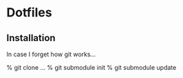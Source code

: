 Dotfiles
========

Installation
------------

In case I forget how git works...

% git clone ...
% git submodule init
% git submodule update
